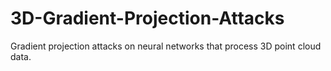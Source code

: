 # 3D-Gradient-Projection-Attacks
Gradient projection attacks on neural networks that process 3D point cloud data.
